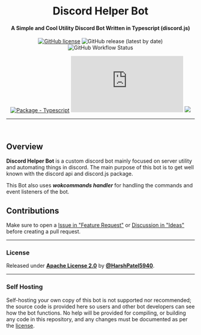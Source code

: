 <div align="center">
<h1> Discord Helper Bot</h1>
<h4> A Simple and Cool Utility Discord Bot Written in Typescript (discord.js) </h4>

[![GitHub license](https://img.shields.io/github/license/HarshPatel5940/Discord-Helper-Bot?color=informational)](https://github.com/HarshPatel5940/Discord-Helper-Bot/blob/main/LICENSE)
![GitHub release (latest by date)](https://img.shields.io/github/v/release/HarshPatel5940/Discord-Helper-Bot)
![GitHub Workflow Status](https://img.shields.io/github/workflow/status/HarshPatel5940/Discord-Helper-Bot/CodeQL?label=Checks)

[![Package - Typescript](https://img.shields.io/github/package-json/dependency-version/MichaelCurrin/badge-generator/dev/typescript?color=orange)](https://www.npmjs.com/package/typescript "Go to TypeScript on NPM")
![GitHub package.json dependency version (prod)](https://img.shields.io/github/package-json/dependency-version/HarshPatel5940/Discord-Helper-Bot/discord.js?color=yellow)
![](https://img.shields.io/github/package-json/dependency-version/HarshPatel5940/Discord-Helper-Bot/wokcommands?color=white)

</div>

---

<br>

## Overview

**Discord Helper Bot** is a custom discord bot mainly focused on server utility and automating things in discord. The main purpose of this bot is to get well known with the discord api and discord.js package.

This Bot also uses _**wokcommands handler**_ for handling the commands and event listeners of the bot.

## Contributions

Make sure to open a [Issue in "Feature Request"](https://github.com/HarshPatel5940/Discord-Helper-Bot/issues/new/choose) or [Discussion in "Ideas"](https://github.com/HarshPatel5940/Discord-Helper-Bot/discussions) before creating a pull request.

---

### License

Released under [**Apache License 2.0**](https://github.com/HarshPatel5940/Discord-Helper-Bot/blob/main/LICENSE) by [**@HarshPatel5940**](https://github.com/HarshPatel5940).

---

### Self Hosting

Self-hosting your own copy of this bot is not supported nor recommended; the source code is provided here so users and other bot developers can see how the bot functions. No help will be provided for compiling, or building any code in this repository, and any changes must be documented as per the [license](https://github.com/HarshPatel5940/Discord-Helper-Bot/blob/main/LICENSE).
